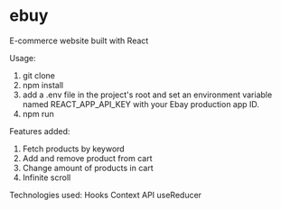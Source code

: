 # ebuy

E-commerce website built with React

Usage:

1. git clone
2. npm install
3. add a .env file in the project's root and set an environment variable named REACT_APP_API_KEY with your Ebay production app ID.
4. npm run

Features added:

1. Fetch products by keyword
2. Add and remove product from cart
3. Change amount of products in cart
4. Infinite scroll

Technologies used:
Hooks
Context API
useReducer
